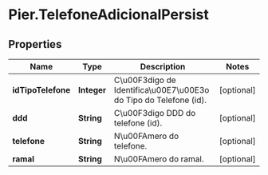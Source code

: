 # Pier.TelefoneAdicionalPersist

## Properties
Name | Type | Description | Notes
------------ | ------------- | ------------- | -------------
**idTipoTelefone** | **Integer** | C\u00F3digo de Identifica\u00E7\u00E3o do Tipo do Telefone (id). | [optional] 
**ddd** | **String** | C\u00F3digo DDD do telefone (id). | [optional] 
**telefone** | **String** | N\u00FAmero do telefone. | [optional] 
**ramal** | **String** | N\u00FAmero do ramal. | [optional] 


